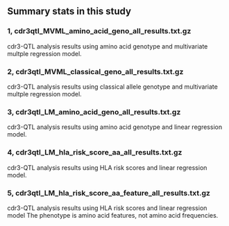## Summary stats in this study

### 1, cdr3qtl_MVML_amino_acid_geno_all_results.txt.gz
cdr3-QTL analysis results using amino acid genotype and multivariate multple regression model.

### 2, cdr3qtl_MVML_classical_geno_all_results.txt.gz
cdr3-QTL analysis results using classical allele genotype and multivariate multple regression model.

### 3, cdr3qtl_LM_amino_acid_geno_all_results.txt.gz
cdr3-QTL analysis results using amino acid genotype and linear regression model.

### 4, cdr3qtl_LM_hla_risk_score_aa_all_results.txt.gz
cdr3-QTL analysis results using HLA risk scores and linear regression model.

### 5, cdr3qtl_LM_hla_risk_score_aa_feature_all_results.txt.gz
cdr3-QTL analysis results using HLA risk scores and linear regression model
The phenotype is amino acid features, not amino acid frequencies.

